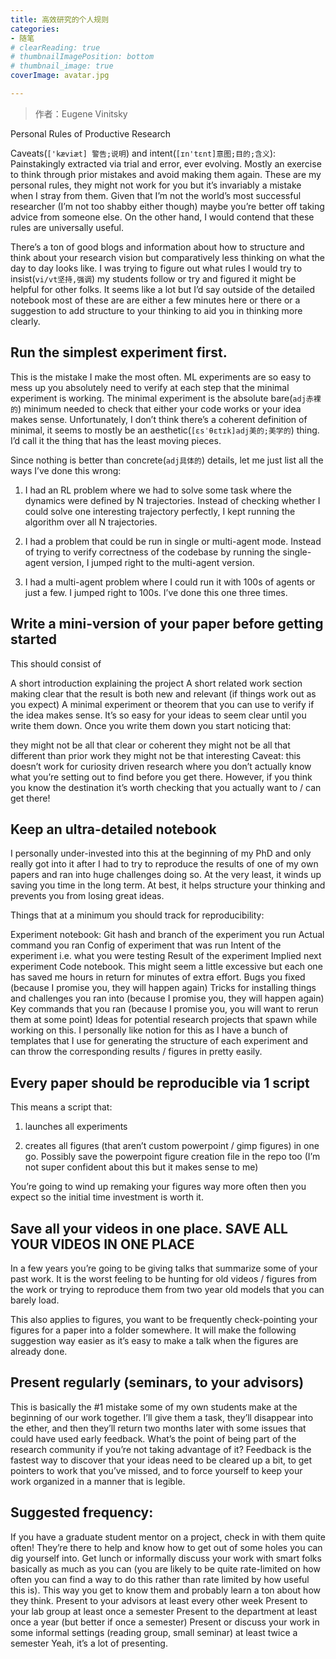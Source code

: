 ```yaml
---
title: 高效研究的个人规则
categories:
- 随笔
# clearReading: true
# thumbnailImagePosition: bottom
# thumbnail_image: true
coverImage: avatar.jpg

---
```

> 作者：Eugene Vinitsky

Personal Rules of Productive Research

Caveats(`['kæviæt] 警告;说明`) and intent(`[ɪn'tɛnt]意图;目的;含义`): Painstakingly extracted via trial and error, ever evolving. Mostly an exercise to think through prior mistakes and avoid making them again. These are my personal rules, they might not work for you but it’s invariably a mistake when I stray from them. Given that I’m not the world’s most successful researcher (I’m not too shabby either though) maybe you’re better off taking advice from someone else. On the other hand, I would contend that these rules are universally useful.

There’s a ton of good blogs and information about how to structure and think about your research vision but comparatively less thinking on what the day to day looks like. I was trying to figure out what rules I would try to insist(`vi/vt坚持,强调`) my students follow or try and figured it might be helpful for other folks. It seems like a lot but I’d say outside of the detailed notebook most of these are are either a few minutes here or there or a suggestion to add structure to your thinking to aid you in thinking more clearly.
<!-- more -->

## Run the simplest experiment first.

This is the mistake I make the most often. ML experiments are so easy to mess up you absolutely need to verify at each step that the minimal experiment is working. The minimal experiment is the absolute bare(`adj赤裸的`) minimum needed to check that either your code works or your idea makes sense. Unfortunately, I don’t think there’s a coherent definition of minimal, it seems to mostly be an aesthetic(`[ɛsˈθɛtɪk]adj美的;美学的`) thing. I’d call it the thing that has the least moving pieces.

Since nothing is better than concrete(`adj具体的`) details, let me just list all the ways I’ve done this wrong:

1) I had an RL problem where we had to solve some task where the dynamics were defined by N trajectories. Instead of checking whether I could solve one interesting trajectory perfectly, I kept running the algorithm over all N trajectories. 

2) I had a problem that could be run in single or multi-agent mode. Instead of trying to verify correctness of the codebase by running the single-agent version, I jumped right to the multi-agent version.

3) I had a multi-agent problem where I could run it with 100s of agents or just a few. I jumped right to 100s. I’ve done this one three times.

## Write a mini-version of your paper before getting started
This should consist of

A short introduction explaining the project
A short related work section making clear that the result is both new and relevant (if things work out as you expect)
A minimal experiment or theorem that you can use to verify if the idea makes sense.
It’s so easy for your ideas to seem clear until you write them down. Once you write them down you start noticing that:

they might not be all that clear or coherent
they might not be all that different than prior work
they might not be that interesting
Caveat: this doesn’t work for curiosity driven research where you don’t actually know what you’re setting out to find before you get there. However, if you think you know the destination it’s worth checking that you actually want to / can get there!

## Keep an ultra-detailed notebook
I personally under-invested into this at the beginning of my PhD and only really got into it after I had to try to reproduce the results of one of my own papers and ran into huge challenges doing so. At the very least, it winds up saving you time in the long term. At best, it helps structure your thinking and prevents you from losing great ideas.

Things that at a minimum you should track for reproducibility:

Experiment notebook:
Git hash and branch of the experiment you run
Actual command you ran
Config of experiment that was run
Intent of the experiment i.e. what you were testing
Result of the experiment
Implied next experiment
Code notebook. This might seem a little excessive but each one has saved me hours in return for minutes of extra effort.
Bugs you fixed (because I promise you, they will happen again)
Tricks for installing things and challenges you ran into (because I promise you, they will happen again)
Key commands that you ran (because I promise you, you will want to rerun them at some point)
Ideas for potential research projects that spawn while working on this.
I personally like notion for this as I have a bunch of templates that I use for generating the structure of each experiment and can throw the corresponding results / figures in pretty easily.

## Every paper should be reproducible via 1 script
This means a script that: 

1) launches all experiments

2) creates all figures (that aren’t custom powerpoint / gimp figures) in one go. Possibly save the powerpoint figure creation file in the repo too (I’m not super confident about this but it makes sense to me)

You’re going to wind up remaking your figures way more often then you expect so the initial time investment is worth it.

## Save all your videos in one place. SAVE ALL YOUR VIDEOS IN  ONE PLACE
In a few years you’re going to be giving talks that summarize some of your past work. It is the worst feeling to be hunting for old videos / figures from the work or trying to reproduce them from two year old models that you can barely load. 

This also applies to figures, you want to be frequently check-pointing your figures for a paper into a folder somewhere. It will make the following suggestion way easier as it’s easy to make a talk when the figures are already done.

## Present regularly (seminars, to your advisors)
This is basically the #1 mistake some of my own students make at the beginning of our work together. I’ll give them a task, they’ll disappear into the ether, and then they’ll return two months later with some issues that could have used early feedback. What’s the point of being part of the research community if you’re not taking advantage of it? Feedback is the fastest way to discover that your ideas need to be cleared up a bit, to get pointers to work that you’ve missed, and to force yourself to keep your work organized in a manner that is legible.

## Suggested frequency:

If you have a graduate student mentor on a project, check in with them quite often! They’re there to help and know how to get out of some holes you can dig yourself into. 
Get lunch or informally discuss your work with smart folks basically as much as you can (you are likely to be quite rate-limited on how often you can find a way to do this rather than rate limited by how useful this is). This way you get to know them and probably learn a ton about how they think.
Present to your advisors at least every other week
Present to your lab group at least once a semester
Present to the department at least once a year (but better if once a semester)
Present or discuss your work in some informal settings (reading group, small seminar) at least twice a semester
Yeah, it’s a lot of presenting.

